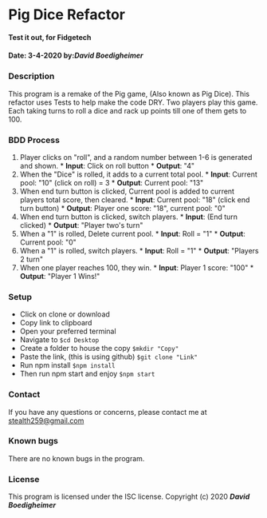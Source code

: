 # Pig Dice Refactor
#### Test it out, for Fidgetech
#### Date: 3-4-2020 by:_**David Boedigheimer**_
### Description
This program is a remake of the Pig game, (Also known as Pig Dice). This refactor uses Tests to help make the code DRY. Two players play this game. Each taking turns to roll a dice and rack up points till one of them gets to 100.
### BDD Process
  1. Player clicks on "roll", and a random number between 1-6 is generated and shown.
    * **Input**: Click on roll button
    * **Output**: "4"
  2. When the "Dice" is rolled, it adds to a current total pool.
    * **Input**: Current pool: "10" (click on roll) = 3
    * **Output**: Current pool: "13"
  3. When end turn button is clicked, Current pool is added to current players total score, then cleared.
    * **Input**: Current pool: "18" (click end turn button)
    * **Output**: Player one score: "18", current pool: "0"
  4. When end turn button is clicked, switch players.
    * **Input**: (End turn clicked)
    * **Output**: "Player two's turn"
  5. When a "1" is rolled, Delete current pool.
    * **Input**: Roll = "1"
    * **Output**: Current pool: "0"
  6. When a "1" is rolled, switch players.
    * **Input**: Roll = "1"
    * **Output**: "Players 2 turn"
  7. When one player reaches 100, they win.
    * **Input**: Player 1 score: "100"
    * **Output**: "Player 1 Wins!"

### Setup
* Click on clone or download
* Copy link to clipboard
* Open your preferred terminal
* Navigate to `$cd Desktop`
* Create a folder to house the copy `$mkdir "Copy"`
* Paste the link, (this is using github) `$git clone "Link"`
* Run npm install `$npm install`
* Then run npm start and enjoy `$npm start`

### Contact
If you have any questions or concerns, please contact me at stealth259@gmail.com
### Known bugs
There are no known bugs in the program.
### License
This program is licensed under the ISC license.
Copyright (c) 2020 _**David Boedigheimer**_

